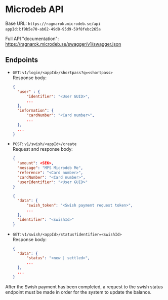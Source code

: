 # Microdeb API

Base URL: `https://ragnarok.microdeb.se/api`  
`appId`: `bf9b5e70-ab62-49d8-95d9-59f8febc265a`

Full API "documentation": https://ragnarok.microdeb.se/swagger/v1/swagger.json

## Endpoints

* `GET`: `v1/login/<appId>/shortpass?q=<shortpass>`  
  Response body:  
  ```json
  {
  	"user" : {
  		"identifier": "<User GUID>",
  		...
  	},
  	"information": {
  		"cardNumber": "<Card number>",
  		...
  	},
  	...
  }
  ```
* `POST`: `v1/swish/<appId>/create`  
  Request and response body:  
  ```json
  {
  	"amount": <SEK>,
  	"message": "MPS Microdeb Me",
  	"reference": "<Card number>",
  	"cardNumber": "<Card number>",
  	"userIdentifier": "<User GUID>"
  }
  ```  
  ```json
  {
  	"data": {
  		"swish_token": "<Swish payment request token>",
  		...
  	},
  	"identifier": "<swishId>"
  }
  ```
* `GET`: `v1/swish/<appId>/status?identifier=<swishId>`  
  Response body:  
  ```json
  {
  	"data": {
  		"status": "<new | settled>",
  		...
  	},
  	...
  }
  ```

After the Swish payment has been completed, a request to the swish status
endpoint must be made in order for the system to update the balance.
